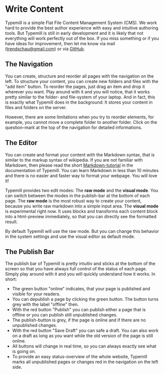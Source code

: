 # Write Content

Typemill is a simple Flat File Content Management System (CMS). We work hard to provide the best author experience with easy and intuitive authoring tools. But Typemill is still in early development and it is likely that not everything will work perfectly out of the box. If you miss something or if you have ideas for improvement, then let me know via mail (trendschau@gmail.com) or via [GitHub](https://github.com/trendschau/typemill/issues).

## The Navigation

You can create, structure and reorder all pages with the navigation on the left. To structure your content, you can create new folders and files with the "add item" button. To reorder the pages, just drag an item and drop it wherever you want. Play around with it and you will notice, that it works pretty similar to the folder- and file-system of your laptop. And in fact, this is exactly what Typemill does in the background: It stores your content in files and folders on the server.

However, there are some limitations when you try to reorder elements, for example, you cannot move a complete folder to another folder. Click on the question-mark at the top of the navigation for detailed informations.

## The Editor

You can create and format your content with the Markdown syntax, that is similar to the markup syntax of wikipedia. If you are not familiar with Markdown, then please read the short [Markdown-tutorial](https://typemill.net/) in the documentation of Typemill. You can learn Markdown in less than 10 minutes and there is no easier and faster way to format your webpage. You will love it!

Typemill provides two edit modes: The **raw mode** and the **visual mode**.  You can switch between the modes in the publish-bar at the bottom of each page. The **raw mode** is the most robust way to create your content, because you write raw markdown into a simple input area. The **visual mode** is experimental right now. It uses blocks and transforms each content block into a html-preview immediately, so that you can directly see the formatted result.

By default Typemill will use the raw mode. But you can change this behavior in the system settings and use the visual editor as default mode.

## The Publish Bar

The publish bar of Typemill is pretty intuitiv and sticks at the bottom of the screen so that you have always full control of the status of each page. Simply play around with it and you will quickly understand how it works. In short:

* The green button "online" indicates, that your page is published and visible for your readers.
* You can depublish a page by clicking the green button. The button turns grey with the label "offline" then.
* With the red button "Publish" you can publish either a page that is offline or you can publish still unpublished changes.
* The publish-button is grey, if the page is online and if there are no unpublished changes.
* With the red button "Save Draft" you can safe a draft. You can also work on a draft as long as you want while the old version of the page is still online.
* All buttons will change in real time, so you can always exactly see what is going on.
* To provide an easy status-overview of the whole website, Typemill marks all unpublished pages or changes red in the navigation on the left side.

